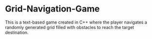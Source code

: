 # Grid-Navigation-Game
This is a text-based game created in C++ where the player navigates a randomly generated grid filled with obstacles to reach the target destination. 
